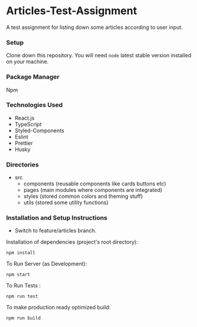 # Articles-Test-Assignment

A test assignment for listing down some articles according to user input.

### Setup

Clone down this repository. You will need `node` latest stable version installed on your machine.

### Package Manager

Npm

### Technologies Used

- React.js
- TypeScript
- Styled-Components
- Eslint
- Prettier
- Husky

### Directories

- src
  - components (reusable components like cards buttons etc)
  - pages (main modules where components are integrated)
  - styles (stored common colors and theming stuff)
  - utils (stored some utility functions)

### Installation and Setup Instructions

- Switch to feature/articles branch.

Installation of dependencies (project's root directory):

`npm install`

To Run Server (as Development):

`npm start`

To Run Tests :

`npm run test`

To make production ready optimized build:

`npm run build`
